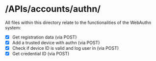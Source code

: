 # /APIs/accounts/authn/

All files within this directory relate to the functionalities of the WebAuthn system:

- [x] Get registration data (via POST)
- [x] Add a trusted device with authn (via POST)
- [x] Check if device ID is valid and log user in (via POST)
- [x] Get credential ID (via POST)
